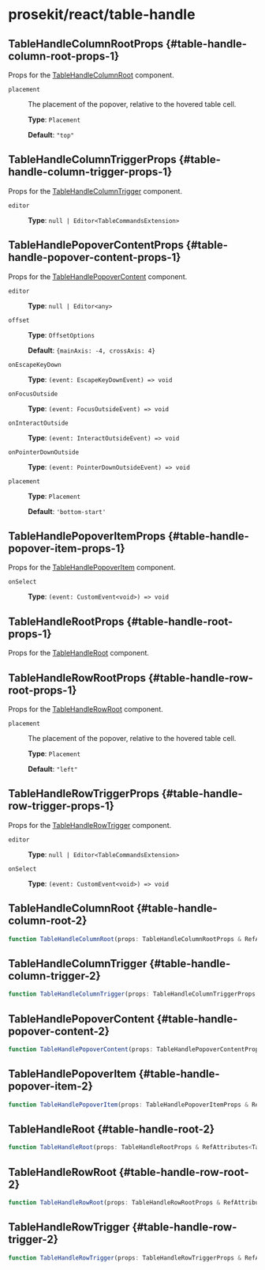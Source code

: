 # prosekit/react/table-handle

## TableHandleColumnRootProps {#table-handle-column-root-props-1}

Props for the [TableHandleColumnRoot](table-handle.md#table-handle-column-root-2) component.

<dl>

<dt>

`placement`

</dt>

<dd>

The placement of the popover, relative to the hovered table cell.

**Type**: `Placement`

**Default**: `"top"`

</dd>

</dl>

## TableHandleColumnTriggerProps {#table-handle-column-trigger-props-1}

Props for the [TableHandleColumnTrigger](table-handle.md#table-handle-column-trigger-2) component.

<dl>

<dt>

`editor`

</dt>

<dd>

**Type**: `null | Editor<TableCommandsExtension>`

</dd>

</dl>

## TableHandlePopoverContentProps {#table-handle-popover-content-props-1}

Props for the [TableHandlePopoverContent](table-handle.md#table-handle-popover-content-2) component.

<dl>

<dt>

`editor`

</dt>

<dd>

**Type**: `null | Editor<any>`

</dd>

<dt>

`offset`

</dt>

<dd>

**Type**: `OffsetOptions`

**Default**: `{mainAxis: -4, crossAxis: 4}`

</dd>

<dt>

`onEscapeKeyDown`

</dt>

<dd>

**Type**: `(event: EscapeKeyDownEvent) => void`

</dd>

<dt>

`onFocusOutside`

</dt>

<dd>

**Type**: `(event: FocusOutsideEvent) => void`

</dd>

<dt>

`onInteractOutside`

</dt>

<dd>

**Type**: `(event: InteractOutsideEvent) => void`

</dd>

<dt>

`onPointerDownOutside`

</dt>

<dd>

**Type**: `(event: PointerDownOutsideEvent) => void`

</dd>

<dt>

`placement`

</dt>

<dd>

**Type**: `Placement`

**Default**: `'bottom-start'`

</dd>

</dl>

## TableHandlePopoverItemProps {#table-handle-popover-item-props-1}

Props for the [TableHandlePopoverItem](table-handle.md#table-handle-popover-item-2) component.

<dl>

<dt>

`onSelect`

</dt>

<dd>

**Type**: `(event: CustomEvent<void>) => void`

</dd>

</dl>

## TableHandleRootProps {#table-handle-root-props-1}

Props for the [TableHandleRoot](table-handle.md#table-handle-root-2) component.

## TableHandleRowRootProps {#table-handle-row-root-props-1}

Props for the [TableHandleRowRoot](table-handle.md#table-handle-row-root-2) component.

<dl>

<dt>

`placement`

</dt>

<dd>

The placement of the popover, relative to the hovered table cell.

**Type**: `Placement`

**Default**: `"left"`

</dd>

</dl>

## TableHandleRowTriggerProps {#table-handle-row-trigger-props-1}

Props for the [TableHandleRowTrigger](table-handle.md#table-handle-row-trigger-2) component.

<dl>

<dt>

`editor`

</dt>

<dd>

**Type**: `null | Editor<TableCommandsExtension>`

</dd>

<dt>

`onSelect`

</dt>

<dd>

**Type**: `(event: CustomEvent<void>) => void`

</dd>

</dl>

## TableHandleColumnRoot {#table-handle-column-root-2}

```ts
function TableHandleColumnRoot(props: TableHandleColumnRootProps & RefAttributes<TableHandleColumnRoot> & HTMLAttributes<TableHandleColumnRoot>): ReactNode
```

## TableHandleColumnTrigger {#table-handle-column-trigger-2}

```ts
function TableHandleColumnTrigger(props: TableHandleColumnTriggerProps & RefAttributes<TableHandleColumnTrigger> & HTMLAttributes<TableHandleColumnTrigger>): ReactNode
```

## TableHandlePopoverContent {#table-handle-popover-content-2}

```ts
function TableHandlePopoverContent(props: TableHandlePopoverContentProps & RefAttributes<TableHandlePopoverContent> & HTMLAttributes<TableHandlePopoverContent>): ReactNode
```

## TableHandlePopoverItem {#table-handle-popover-item-2}

```ts
function TableHandlePopoverItem(props: TableHandlePopoverItemProps & RefAttributes<TableHandlePopoverItem> & HTMLAttributes<TableHandlePopoverItem>): ReactNode
```

## TableHandleRoot {#table-handle-root-2}

```ts
function TableHandleRoot(props: TableHandleRootProps & RefAttributes<TableHandleRoot> & HTMLAttributes<TableHandleRoot>): ReactNode
```

## TableHandleRowRoot {#table-handle-row-root-2}

```ts
function TableHandleRowRoot(props: TableHandleRowRootProps & RefAttributes<TableHandleRowRoot> & HTMLAttributes<TableHandleRowRoot>): ReactNode
```

## TableHandleRowTrigger {#table-handle-row-trigger-2}

```ts
function TableHandleRowTrigger(props: TableHandleRowTriggerProps & RefAttributes<TableHandleRowTrigger> & HTMLAttributes<TableHandleRowTrigger>): ReactNode
```
